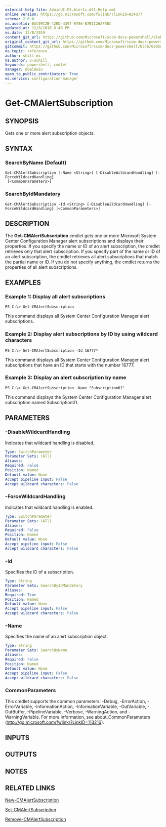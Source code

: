 ```yaml
---
external help file: AdminUI.PS.Alerts.dll-Help.xml
online version: https://go.microsoft.com/fwlink/?linkid=834077
schema: 2.0.0
ms.assetid: 0AC09C2B-42ED-4397-9786-B7B1126AF5DC
updated_at: 12/8/2016 6:40 PM
ms.date: 12/8/2016
content_git_url: https://github.com/Microsoft/sccm-docs-powershell/blob/master/sccm-cmdlets/ConfigurationManager/vlatest/Get-CMAlertSubscription.md
original_content_git_url: https://github.com/Microsoft/sccm-docs-powershell/blob/master/sccm-cmdlets/ConfigurationManager/vlatest/Get-CMAlertSubscription.md
gitcommit: https://github.com/Microsoft/sccm-docs-powershell/blob/0205e569abecf1b4e1b2b342947b87a3691b29a5/sccm-cmdlets/ConfigurationManager/vlatest/Get-CMAlertSubscription.md
ms.topic: reference
author: shill-ms
ms.author: v-suhill
keywords: powershell, cmdlet
manager: mbaldwin
open_to_public_contributors: True
ms.service: configuration-manager
---
```


# Get-CMAlertSubscription

## SYNOPSIS
Gets one or more alert subscription objects.

## SYNTAX

### SearchByName (Default)
```
Get-CMAlertSubscription [-Name <String>] [-DisableWildcardHandling] [-ForceWildcardHandling]
 [<CommonParameters>]
```

### SearchByIdMandatory
```
Get-CMAlertSubscription -Id <String> [-DisableWildcardHandling] [-ForceWildcardHandling] [<CommonParameters>]
```

## DESCRIPTION
The **Get-CMAlertSubscription** cmdlet gets one or more Microsoft System Center Configuration Manager alert subscriptions and displays their properties.
If you specify the name or ID of an alert subscription, the cmdlet retrieves only that alert subscription.
If you specify part of the name or ID of an alert subscription, the cmdlet retrieves all alert subscriptions that match the partial name or ID.
If you do not specify anything, the cmdlet returns the properties of all alert subscriptions.

## EXAMPLES

### Example 1: Display all alert subscriptions
```
PS C:\> Get-CMAlertSubscription
```

This command displays all System Center Configuration Manager alert subscriptions.

### Example 2: Display alert subscriptions by ID by using wildcard characters
```
PS C:\> Get-CMAlertSubscription -Id 16777*
```

This command displays all System Center Configuration Manager alert subscriptions that have an ID that starts with the number 16777.

### Example 3: Display an alert subscription by name
```
PS C:\> Get-CMAlertSubscription -Name "Subscription01"
```

This command displays the System Center Configuration Manager alert subscription named Subscription01.

## PARAMETERS

### -DisableWildcardHandling
Indicates that wildcard handling is disabled.

```yaml
Type: SwitchParameter
Parameter Sets: (All)
Aliases: 
Required: False
Position: Named
Default value: None
Accept pipeline input: False
Accept wildcard characters: False
```

### -ForceWildcardHandling
Indicates that wildcard handling is enabled.

```yaml
Type: SwitchParameter
Parameter Sets: (All)
Aliases: 
Required: False
Position: Named
Default value: None
Accept pipeline input: False
Accept wildcard characters: False
```

### -Id
Specifies the ID of a subscription.

```yaml
Type: String
Parameter Sets: SearchByIdMandatory
Aliases: 
Required: True
Position: Named
Default value: None
Accept pipeline input: False
Accept wildcard characters: False
```

### -Name
Specifies the name of an alert subscription object.

```yaml
Type: String
Parameter Sets: SearchByName
Aliases: 
Required: False
Position: Named
Default value: None
Accept pipeline input: False
Accept wildcard characters: False
```

### CommonParameters
This cmdlet supports the common parameters: -Debug, -ErrorAction, -ErrorVariable, -InformationAction, -InformationVariable, -OutVariable, -OutBuffer, -PipelineVariable, -Verbose, -WarningAction, and -WarningVariable. For more information, see about_CommonParameters (http://go.microsoft.com/fwlink/?LinkID=113216).

## INPUTS

## OUTPUTS

## NOTES

## RELATED LINKS

[New-CMAlertSubscription](xref:ConfigurationManager/vlatest/New-CMAlertSubscription.md)

[Set-CMAlertSubscription](xref:ConfigurationManager/vlatest/Set-CMAlertSubscription.md)

[Remove-CMAlertSubscription](xref:ConfigurationManager/vlatest/Remove-CMAlertSubscription.md)


